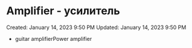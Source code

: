# Amplifier - усилитель

Created: January 14, 2023 9:50 PM
Updated: January 14, 2023 9:50 PM

- guitar amplifierPower amplifier